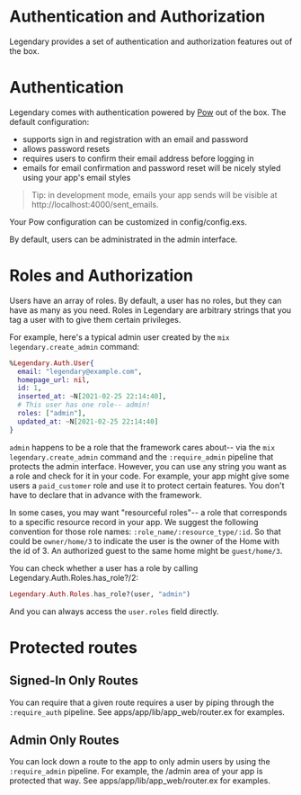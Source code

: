 # Authentication and Authorization

Legendary provides a set of authentication and authorization features out of the
box.

# Authentication

Legendary comes with authentication powered by [Pow](https://powauth.com/) out
of the box. The default configuration:

- supports sign in and registration with an email and password
- allows password resets
- requires users to confirm their email address before logging in
- emails for email confirmation and password reset will be nicely styled using your app's
email styles

> Tip: in development mode, emails your app sends will be visible at http://localhost:4000/sent_emails.

Your Pow configuration can be customized in config/config.exs.

By default, users can be administrated in the admin interface.

# Roles and Authorization

Users have an array of roles. By default, a user has no roles, but they can have
as many as you need. Roles in Legendary are arbitrary strings that you tag a user
with to give them certain privileges.

For example, here's a typical admin user created by the `mix legendary.create_admin` command:

```elixir
%Legendary.Auth.User{
  email: "legendary@example.com",
  homepage_url: nil,
  id: 1,
  inserted_at: ~N[2021-02-25 22:14:40],
  # This user has one role-- admin!
  roles: ["admin"],
  updated_at: ~N[2021-02-25 22:14:40]
}
```

`admin` happens to be a role that the framework cares about-- via the `mix legendary.create_admin` command and the `:require_admin` pipeline that protects
the admin interface. However, you can use any string you want as a role and check
for it in your code. For example, your app might give some users a `paid_customer`
role and use it to protect certain features. You don't have to declare that in advance with the framework.

In some cases, you may want "resourceful roles"-- a role that corresponds to a
specific resource record in your app. We suggest the following convention for those
role names: `:role_name/:resource_type/:id`. So that could be `owner/home/3` to
indicate the user is the owner of the Home with the id of 3. An authorized guest
to the same home might be `guest/home/3`.

You can check whether a user has a role by calling Legendary.Auth.Roles.has_role?/2:

```elixir
Legendary.Auth.Roles.has_role?(user, "admin")
```

And you can always access the `user.roles` field directly.

# Protected routes

## Signed-In Only Routes

You can require that a given route requires a user by piping through the `:require_auth` pipeline. See apps/app/lib/app_web/router.ex for examples.

## Admin Only Routes

You can lock down a route to the app to only admin users by using the `:require_admin` pipeline. For example, the /admin area of your app is protected
that way. See apps/app/lib/app_web/router.ex for examples.
